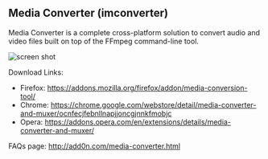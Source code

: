 ## Media Converter (imconverter)

Media Converter is a complete cross-platform solution to convert audio and video files built on top of the FFmpeg command-line tool.

![screen shot](https://user-images.githubusercontent.com/351062/32877581-714fd738-cab7-11e7-903e-db0110201015.png)

Download Links:
  * Firefox: https://addons.mozilla.org/firefox/addon/media-conversion-tool/
  * Chrome: https://chrome.google.com/webstore/detail/media-converter-and-muxer/ocnfecjfebnllnapjjoncgjnnkfmobjc
  * Opera: https://addons.opera.com/en/extensions/details/media-converter-and-muxer/

FAQs page: http://add0n.com/media-converter.html
